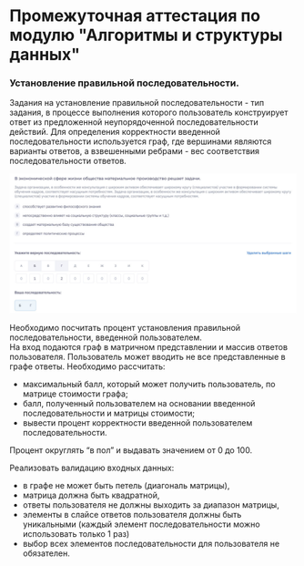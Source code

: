 # Промежуточная аттестация по модулю "Алгоритмы и структуры данных"
### Установление правильной последовательности.
Задания на установление правильной последовательности - тип задания, в процессе выполнения которого 
пользователь конструирует ответ из предложенной неупорядоченной последовательности действий. 
Для определения корректности введенной последовательности используется граф, где вершинами 
являются варианты ответов, а взвешенными ребрами - вес соответствия последовательности ответов.

![Sequence](sequence.jpg)

Необходимо посчитать процент установления правильной последовательности, введенной пользователем.  
На вход подаются граф в матричном представлении и массив ответов пользователя. 
Пользователь может вводить не все представленные в графе ответы. 
Необходимо рассчитать:
* максимальный балл, который может получить пользователь, по матрице стоимости графа;
* балл, полученный пользователем на основании введенной последовательности и матрицы стоимости;
* вывести процент корректности введенной пользователем последовательности.

Процент округлять “в пол” и выдавать значением от 0 до 100.

Реализовать валидацию входных данных:
* в графе не может быть петель (диагональ матрицы),
* матрица должна быть квадратной,
* ответы пользователя не должны выходить за диапазон матрицы,
* элементы в слайсе ответов пользователя должны быть уникальными 
(каждый элемент последовательности можно использовать только 1 раз)
* выбор всех элементов последовательности для пользователя не обязателен. 
